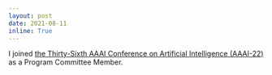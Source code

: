 ```yaml
---
layout: post
date: 2021-08-11
inline: True
---
```

I joined [the Thirty-Sixth AAAI Conference on Artificial Intelligence (AAAI-22)](https://aaai.org/Conferences/AAAI-22/) as a Program Committee Member.